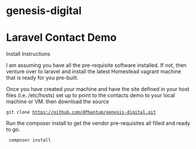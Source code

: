 # genesis-digital

<h1>Laravel Contact Demo</h1>

Install Instructions
<p>
I am assuming you have all the pre-requisite software installed. If not, then venture over to laravel and install the latest Homestead vagrant machine that is ready for you pre-built. 
</p>

<p>
Once you have created your machine and have the site defined in your host files (i.e. /etc/hosts) set up to point to the contacts demo to your local machine or VM. then download the source
</p>

<code>git clone https://github.com/dPhantum/genesis-digital.git</code>

Run the composer install to get the vendor pre-requisites all filled and ready to go.

<code> composer install </code>
